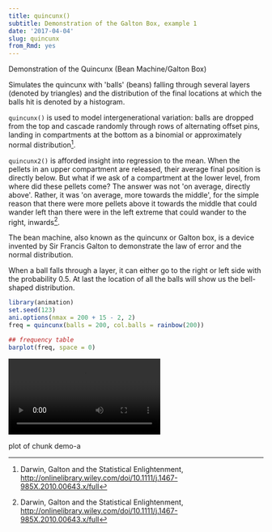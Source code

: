 ```yaml
---
title: quincunx()
subtitle: Demonstration of the Galton Box, example 1
date: '2017-04-04'
slug: quincunx
from_Rmd: yes
---
```

Demonstration of the Quincunx (Bean Machine/Galton Box)

Simulates the quincunx with 'balls' (beans) falling through several layers
(denoted by triangles) and the distribution of the final locations at which
the balls hit is denoted by a histogram.


`quincunx()` is used to model intergenerational variation: balls are dropped from the top and cascade randomly through rows of alternating offset pins, landing in compartments at the bottom as a binomial or approximately normal distribution[^1].

`quincunx2()` is afforded insight into regression to the mean. When the pellets in an upper compartment are released, their average final position is directly below. But what if we ask of a compartment at the lower level, from where did these pellets come? The answer was not 'on average, directly above'. Rather, it was 'on average, more towards the middle', for the simple reason that there were more pellets above it towards the middle that could wander left than there were in the left extreme that could wander to the right, inwards[^1].

The bean machine, also known as the quincunx or Galton box, is a device
invented by Sir Francis Galton to demonstrate the law of error and the normal
distribution.

When a ball falls through a layer, it can either go to the right or left side
with the probability 0.5. At last the location of all the balls will show us
the bell-shaped distribution.
 

```r
library(animation)
set.seed(123)
ani.options(nmax = 200 + 15 - 2, 2)
freq = quincunx(balls = 200, col.balls = rainbow(200))
```

```r
## frequency table
barplot(freq, space = 0)
```

<video controls loop autoplay><source src="https://assets.yihui.name/figures/animation/example/quincunx/demo-a.mp4?dl=1" /><p>plot of chunk demo-a</p></video>

[^1]: Darwin, Galton and the Statistical Enlightenment, http://onlinelibrary.wiley.com/doi/10.1111/j.1467-985X.2010.00643.x/full 
